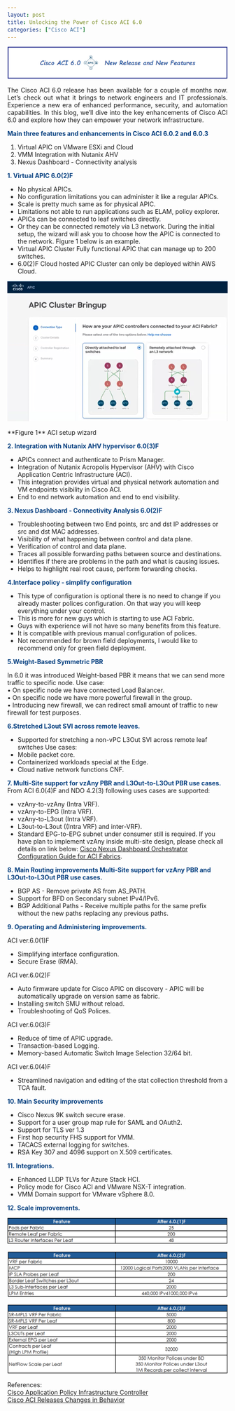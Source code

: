 ```yaml
---
layout: post
title: Unlocking the Power of Cisco ACI 6.0
categories: ["Cisco ACI"]
---
```


<p align="center">
<img src="/images/aci_6_new_features/1.png" alt="ACI_60" title="ACI_60">   
</p> 
<p style='text-align: justify;'>
The Cisco ACI 6.0 release has been available for a couple of months now. Let’s check out what it brings to network engineers and IT professionals. Experience a new era of enhanced performance, security, and automation capabilities. In this blog, we’ll dive into the key enhancements of Cisco ACI 6.0 and explore how they can empower your network infrastructure.
</p>

**<span style="color:#074080">Main three features and enhancements in Cisco ACI 6.0.2 and 6.0.3</span>**   

1. Virtual APIC on VMware ESXi and Cloud 
2. VMM Integration with Nutanix AHV 
3. Nexus Dashboard - Connectivity analysis

**<span style="color:#074080">1. Virtual APIC  6.0(2)F</span>**   

- No physical APICs.
- No configuration limitations you can administer it like a regular APICs.
- Scale is pretty much same as for physical APIC.
- Limitations not able to run applications such as ELAM, policy explorer.
- APICs can be connected to leaf switches directly.
- Or they can be connected remotely via L3 network.
  During the initial setup, the wizard will ask you to choose how the APIC is connected to the network. Figure 1 below is an example.
- Virtual APIC Cluster Fully functional APIC that can manage up to 200 switches.
- 6.0(2)F Cloud hosted APIC Cluster can only be deployed within AWS Cloud.   
<p align="center">
<img src="/images/aci_6_new_features/2.png" alt="ACI 60" title="ACI 60"> 
</p>
**Figure 1** ACI setup wizard

**<span style="color:#074080">2. Integration with Nutanix AHV hypervisor  6.0(3)F</span>**
- APICs connect and authenticate to Prism Manager.
- Integration of Nutanix Acropolis Hypervisor (AHV) with Cisco Application Centric Infrastructure (ACI).
- This integration provides virtual and physical network automation and VM endpoints visibility in Cisco ACI.
- End to end network automation and end to end visibility.

**<span style="color:#074080">3. Nexus Dashboard - Connectivity Analysis 6.0(2)F</span>**

- Troubleshooting between two End points, src and dst IP addresses or src and dst MAC addresses.
- Visibility of what happening between control and data plane.
- Verification of control and data plane.
- Traces all possible forwarding paths between source and destinations.
- Identifies if there are problems in the path and what is causing issues.
- Helps to highlight real root cause, perform forwarding checks.

**<span style="color:#074080">4.Interface policy - simplify configuration</span>**
- This type of configuration is optional there is no need to change if you already master polices configuration. On that way you will keep everything under your control.
- This is more for new guys which is starting to use ACI Fabric.
- Guys with experience will not have so many benefits from this feature.
- It is compatible with previous manual configuration of polices.
- Not recommended for brown field deployments, I would like to recommend only for green field deployment.

**<span style="color:#074080">5.Weight-Based Symmetric PBR</span>**

In 6.0 it was introduced Weight-based PBR it means that we can send more traffic to specific node.
Use case:  
•	On specific node we have connected Load Balancer.  
•	On specific node we have more powerful firewall in the group.  
•	Introducing new firewall, we can redirect small amount of traffic to new firewall for test purposes.

**<span style="color:#074080">6.Stretched L3out SVI across remote leaves.</span>**

- Supported for stretching a non-vPC L3Out SVI across remote leaf switches
Use cases:
- Mobile packet core.
- Containerized workloads special at the Edge.
- Cloud native network functions CNF.

**<span style="color:#074080">7. Multi-Site support for vzAny PBR and L3Out-to-L3Out PBR use cases.</span>**
From ACI 6.0(4)F and NDO 4.2(3) following uses cases are supported:
- vzAny-to-vzAny (Intra VRF).
- vzAny-to-EPG (Intra VRF).
- vzAny-to-L3out (Intra VRF).
- L3out-to-L3out ((Intra VRF) and inter-VRF).
- Standard EPG-to-EPG subnet under consumer still is required.
If you have plan to implement vzAny inside multi-site design, please check all details on link below:
<a href="https://www.cisco.com/c/en/us/td/docs/dcn/ndo/4x/configuration/cisco-nexus-dashboard-orchestrator-configuration-guide-aci-421/ndo-configuration-aci-use-case-vzany-pbr-42x.html"  target="_blank">Cisco Nexus Dashboard Orchestrator Configuration Guide for ACI Fabrics</a>.

**<span style="color:#074080">8. Main Routing improvements Multi-Site support for vzAny PBR and L3Out-to-L3Out PBR use cases.</span>**

- BGP AS - Remove private AS from AS_PATH.
- Support for BFD on Secondary subnet IPv4/IPv6.
- BGP Additional Paths - Receive multiple paths for the same prefix without the new paths replacing any previous paths.

**<span style="color:#074080">9. Operating and Administering improvements.</span>**

ACI ver.6.0(1)F
- Simplifying interface configuration. 
- Secure Erase (RMA).

ACI ver.6.0(2)F
- Auto firmware update for Cisco APIC on discovery - APIC will be automatically upgrade on version same as fabric.
- Installing switch SMU without reload.
- Troubleshooting of QoS Polices.

ACI ver.6.0(3)F
- Reduce of time of APIC upgrade.
- Transaction-based Logging.
- Memory-based Automatic Switch Image Selection 32/64 bit.

ACI ver.6.0(4)F
- Streamlined navigation and editing of the stat collection threshold from a TCA fault.

**<span style="color:#074080">10. Main Security improvements</span>**

- Cisco Nexus 9K switch secure erase.
- Support for a user group map rule for SAML and OAuth2.
- Support for TLS ver 1.3 
- First hop security FHS support for VMM.
- TACACS external logging for switches.
- RSA Key 307 and 4096 support on X.509 certificates.

**<span style="color:#074080">11. Integrations.</span>**

- Enhanced LLDP TLVs for Azure Stack HCI.
- Policy mode for Cisco ACI and VMware NSX-T integration.
- VMM Domain support for VMware vSphere 8.0.


**<span style="color:#074080">12. Scale improvements.</span>**

<p align="center">
<img src="/images/aci_6_new_features/3.png" alt="ACI 60" title="ACI 60"> 
</p>

<p align="center">
<img src="/images/aci_6_new_features/4.png" alt="ACI 60" title="ACI 60"> 
</p>

<p align="center">
<img src="/images/aci_6_new_features/5.png" alt="ACI 60" title="ACI 60"> 
</p>


References:   
<a href="https://www.cisco.com/c/en/us/td/docs/dcn/aci/apic/6x/release-notes/cisco-apic-release-notes-611.html"  target="_blank">Cisco Application Policy Infrastructure Controller</a>   
<a href="https://www.cisco.com/c/en/us/td/docs/dcn/aci/apic/all/cisco-aci-releases-changes-in-behavior.html"  target="_blank">Cisco ACI Releases Changes in Behavior</a>

